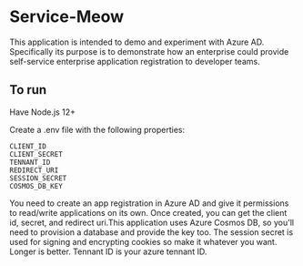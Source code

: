 # Service-Meow

This application is intended to demo and experiment with Azure AD. Specifically its purpose is to demonstrate
how an enterprise could provide self-service enterprise application registration to developer teams.

## To run
Have Node.js 12+

Create a .env file with the following properties:

```
CLIENT_ID
CLIENT_SECRET
TENNANT_ID
REDIRECT_URI
SESSION_SECRET
COSMOS_DB_KEY
```

You need to create an app registration in Azure AD and give it permissions to read/write applications on its own. Once created, you can get the client id, secret, and redirect uri.This application uses Azure Cosmos DB, so you'll need to provision a database and provide the key too. The session secret is used for signing and encrypting cookies so make it whatever you want. Longer is better. Tennant ID is your azure tennant ID.